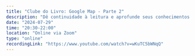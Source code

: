 ```yaml
---
title: "Clube do Livro: Google Map - Parte 2"
description: "Dê continuidade à leitura e aprofunde seus conhecimentos sobre as inovações e desafios do Google Map. Descubra como a ferramenta transforma a experiência de localização e navegação de forma prática e detalhada."
date: "2024-07-29"
time: "20:30-22:00"
location: "Online via Zoom"
type: "online"
recordingLink: "https://www.youtube.com/watch?v=wKuTC5bWNqQ"
---
```

